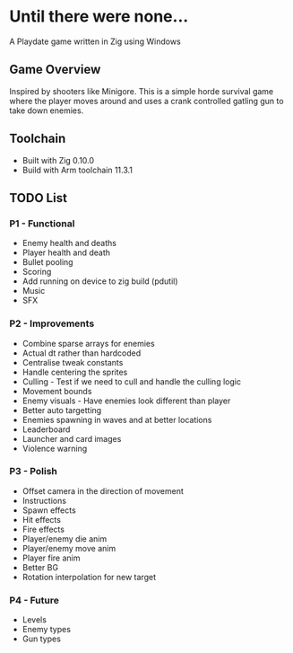 # Until there were none...
A Playdate game written in Zig using Windows

## Game Overview
Inspired by shooters like Minigore. This is a simple horde survival game where the player moves around and uses a crank controlled gatling gun to take down enemies.

## Toolchain
- Built with Zig 0.10.0
- Build with Arm toolchain 11.3.1

## TODO List
### P1 - Functional
* Enemy health and deaths
* Player health and death
* Bullet pooling
* Scoring
* Add running on device to zig build (pdutil)
* Music
* SFX

### P2 - Improvements
* Combine sparse arrays for enemies
* Actual dt rather than hardcoded
* Centralise tweak constants
* Handle centering the sprites
* Culling - Test if we need to cull and handle the culling logic
* Movement bounds
* Enemy visuals - Have enemies look different than player
* Better auto targetting
* Enemies spawning in waves and at better locations
* Leaderboard
* Launcher and card images
* Violence warning


### P3 - Polish
* Offset camera in the direction of movement
* Instructions
* Spawn effects
* Hit effects
* Fire effects
* Player/enemy die anim
* Player/enemy move anim
* Player fire anim
* Better BG
* Rotation interpolation for new target

### P4 - Future
* Levels
* Enemy types
* Gun types
